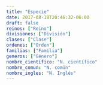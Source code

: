 ```yaml
---
title: "Especie"
date: 2017-08-18T20:46:32-06:00
draft: false
reinos: ["Reino"]
divisiones: ["División"]
clases: ["Clase"]
ordenes: ["Orden"]
familias: ["Familia"]
generos: ["Género"]
nombre_cientifico: "N. científico"
nombre_comun: "N. común"
nombre_ingles: "N. Inglés"
---
```

